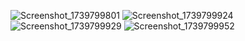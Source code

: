 ![Screenshot_1739799801](https://github.com/user-attachments/assets/94a90b93-d3b9-453d-a589-5d173ca2f1ee)
![Screenshot_1739799924](https://github.com/user-attachments/assets/f7daf9bb-57e5-4d06-b435-87ff27b9fa7b)
![Screenshot_1739799929](https://github.com/user-attachments/assets/794cb819-74bd-4ed8-ad42-a88658e2fb67)
![Screenshot_1739799952](https://github.com/user-attachments/assets/2c7479b2-5a03-4ee8-b836-8ad928043ef6)


